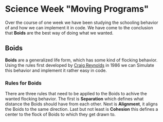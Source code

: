 # Science Week "Moving Programs"

Over the course of one week we have been studying the schooling behavior of and how we can implement it in code. We have come to the conclusion that **Boids** are the best way of doing what we wanted.

## Boids

**Boids** are a generalized life form, which has some kind of flocking behavior. Using the rules first developed by [Craig Reynolds](<https://en.wikipedia.org/wiki/Craig_Reynolds_(computer_graphics)>) in 1986 we can Simulate this behavior and implement it rather easy in code.

### Rules for Boids

There are three rules that need to be applied to the Boids to achive the wanted flocking behavior.
The first is **Separation** which defines what distance the Boids should have from each other.
Next is **Alignment**, it aligns the Boids to the same direction.
Last but not least is **Cohesion** this defines a center to the flock of Boids to which they get drawn to.
